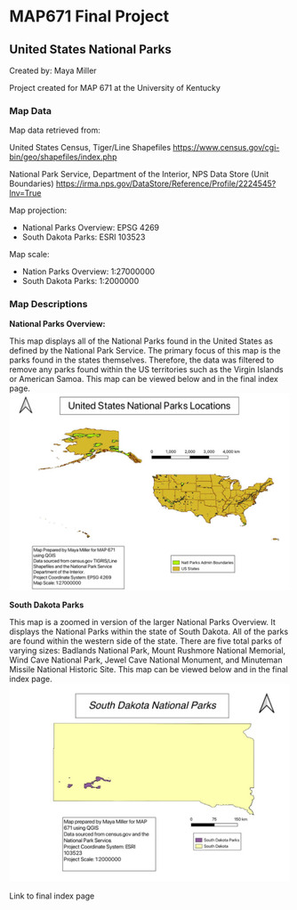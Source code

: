 # MAP671 Final Project
## United States National Parks
Created by: Maya Miller 

Project created for MAP 671 at the University of Kentucky

### Map Data
Map data retrieved from:

United States Census, Tiger/Line Shapefiles https://www.census.gov/cgi-bin/geo/shapefiles/index.php

National Park Service, Department of the Interior, NPS Data Store (Unit Boundaries) https://irma.nps.gov/DataStore/Reference/Profile/2224545?lnv=True

Map projection:

* National Parks Overview: EPSG 4269
* South Dakota Parks: ESRI 103523

Map scale:

* Nation Parks Overview: 1:27000000
* South Dakota Parks: 1:2000000


### Map Descriptions

**National Parks Overview:**

This map displays all of the National Parks found in the United States as defined by the National Park Service. The primary focus of this map is the parks found in the states themselves. Therefore, the data was filtered to remove any parks found within the US territories such as the Virgin Islands or American Samoa. 
This map can be viewed below and in the final index page.
![markdownsummary](/Project%20Maps/National%20Parks%20Overview1200.jpg)


**South Dakota Parks**

This map is a zoomed in version of the larger National Parks Overview. It displays the National Parks within the state of South Dakota. All of the parks are found within the western side of the state. There are five total parks of varying sizes: Badlands National Park, Mount Rushmore National Memorial, Wind Cave National Park, Jewel Cave National Monument, and Minuteman Missile National Historic Site.
This map can be viewed below and in the final index page.
![markdownsummary](/Project%20Maps/South%20Dakota%20Parks1200.jpg)



Link to final index page
